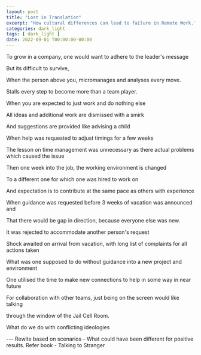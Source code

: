 ```yaml
---
layout: post
title: "Lost in Translation"
excerpt: "How cultural differences can lead to failure in Remote Work."
categories: dark_light
tags: [ dark_light ]
date: 2022-09-01 T00:00:00-00:00
---
```


To grow in a company, one would want to adhere to the leader's message

But its difficult to survive,

When the person above you, micromanages and analyses every move.

Stalls every step to become more than a team player.

When you are expected to just work and do nothing else

All ideas and additional work are dismissed with a smirk 

And suggestions are provided like advising a child

When help was requested to adjust timings for a few weeks

The lesson on time management was unnecessary as there actual problems which caused the issue

Then one week into the job, the working environment is changed

To a different one for which one was hired to work on

And expectation is to contribute at the same pace as others with experience

When guidance was requested before 3 weeks of vacation was announced and 

That there would be gap in direction, because everyone else was new.

It was rejected to accommodate another person's request

Shock awaited on arrival from vacation, with long list of complaints for all actions taken

What was one supposed to do without guidance into a new project and environment

One utilised the time to make new connections to help in some way in near future

For collaboration with other teams, just being on the screen would like talking 

through the window of the Jail Cell Room.

What do we do with conflicting ideologies


--- Rewite based on scenarios - What could have been different for positive results.
Refer book - Talking to Stranger
